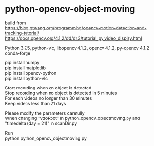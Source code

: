 # python-opencv-object-moving
build from  
https://blog.gtwang.org/programming/opencv-motion-detection-and-tracking-tutorial/  
https://docs.opencv.org/4.1.2/dd/d43/tutorial_py_video_display.html

Python     3.7.5, 
python-vlc, 
libopencv  4.1.2, 
opencv     4.1.2, 
py-opencv  4.1.2 conda-forge  

pip install numpy  
pip install matplotlib  
pip install opencv-python  
pip install python-vlc  

Start recording when an object is detected  
Stop recording when no object is detected in 5 minutes  
For each videos no longer than 30 minutes  
Keep videos less than 21 days  

Please modify the parameters carefully  
When changing "vdoRoot" in python_opencv_objectmoving.py and  
"timedelta (day = 21)" in scanDir.py  

Run  
python python_opencv_objectmoving.py  
